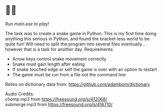 🐝🍜
===
*Run main.exe to play!*

The task was to create a snake game in Python. This is my first time doing anything this serious in Python, and found the bracket-less world to be quite fun! Will need to split the program into several files eventually... however that is a task for another day.
Requirements:
* Arrow keys control snake movement correctly
* Snake must gain length after eating
* If snake touched edge or self the game is over with an option to restart
* The game must be run from a file not the command line

Relies on dictionary data from: https://github.com/adambom/dictionary 

Audio Credits:  
chomp.mp3 from https://freesound.org/s/412068/  
submerge.mp3 from https://freesound.org/s/416710/  
